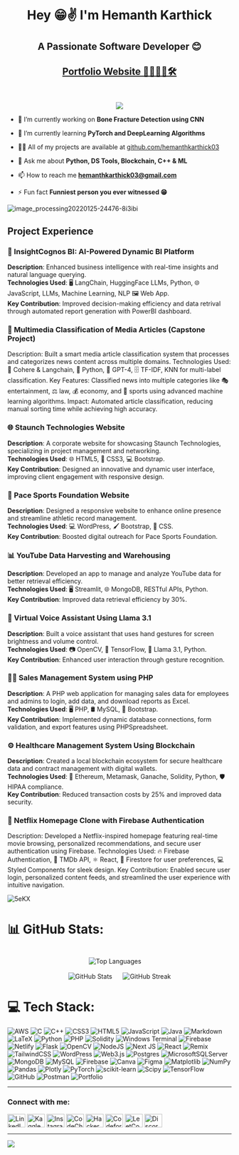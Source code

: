 <h1 align="center" style="-webkit-animation: tracking-in-expand 0.7s cubic-bezier(0.215, 0.610, 0.355, 1.000) both; animation: tracking-in-expand 0.7s cubic-bezier(0.215, 0.610, 0.355, 1.000) both;">
Hey 😁✌️ I'm Hemanth Karthick </h1>
<h2 align="center">A Passionate Software Developer 😊</h2>
<h2 align="center"><a href="https://hemanthkarthick.vercel.app/">Portfolio Website 🤖🧑🏻‍💻🛠️</a></h2>
</br>
<p align="center"><img src="https://cdn.dribbble.com/users/8619169/screenshots/16424581/media/8a91ad52c7c6cf7562224989d07da8e4.gif"></p>

- 🔭 I’m currently working on **Bone Fracture Detection using CNN**

- 🌱 I’m currently learning **PyTorch and DeepLearning Algorithms**

- 👨‍💻 All of my projects are available at [github.com/hemanthkarthick03](https://github.com/hemanthkarthick03)

- 💬 Ask me about **Python, DS Tools, Blockchain, C++ & ML**

- 📫 How to reach me **hemanthkarthick03@gmail.com**

- ⚡ Fun fact **Funniest person you ever witnessed 😁**


![image_processing20220125-24476-8i3ibi](https://github.com/phoenix-mp3/phoenix-mp3/assets/128579996/9298f92a-05de-45da-875f-64bfd4efebd3)


## Project Experience <br />

### 🧠 InsightCognos BI: AI-Powered Dynamic BI Platform
**Description**: Enhanced business intelligence with real-time insights and natural language querying.  
**Technologies Used**: 🖥️ LangChain, HuggingFace LLMs, Python, 🌐 JavaScript, LLMs, Machine Learning, NLP 🖼️ Web App.  
**Key Contribution**: Improved decision-making efficiency and data retrival through automated report generation with PowerBI dashboard.

### 📰 Multimedia Classification of Media Articles (Capstone Project)
Description: Built a smart media article classification system that processes and categorizes news content across multiple domains.
Technologies Used: 🧠 Cohere & Langchain, 🐍 Python, 🤖 GPT-4, 🗄️ TF-IDF, KNN for multi-label classification.
Key Features: Classified news into multiple categories like 🎭 entertainment, ⚖️ law, 💰 economy, and 🏅 sports using advanced machine learning algorithms.
Impact: Automated article classification, reducing manual sorting time while achieving high accuracy.

### 🌐 Staunch Technologies Website
**Description**: A corporate website for showcasing Staunch Technologies, specializing in project management and networking.  
**Technologies Used**: 🌐 HTML5, 🎨 CSS3, 💻 Bootstrap.  
**Key Contribution**: Designed an innovative and dynamic user interface, improving client engagement with responsive design.

### 🎯 Pace Sports Foundation Website
**Description**: Designed a responsive website to enhance online presence and streamline athletic record management.  
**Technologies Used**: 💻 WordPress, 🖌️ Bootstrap, 🎨 CSS.  
**Key Contribution**: Boosted digital outreach for Pace Sports Foundation.


### 📊 YouTube Data Harvesting and Warehousing
**Description**: Developed an app to manage and analyze YouTube data for better retrieval efficiency.  
**Technologies Used**: 🖥️ Streamlit, 🌐 MongoDB, RESTful APIs, Python.  
**Key Contribution**: Improved data retrieval efficiency by 30%.


### 🤖 Virtual Voice Assistant Using Llama 3.1
**Description**: Built a voice assistant that uses hand gestures for screen brightness and volume control.  
**Technologies Used**: 📷 OpenCV, 🧠 TensorFlow, 🤖 Llama 3.1, Python.  
**Key Contribution**: Enhanced user interaction through gesture recognition.


### 🧑‍💻 Sales Management System using PHP
**Description**: A PHP web application for managing sales data for employees and admins to login, add data, and download reports as Excel.
**Technologies Used**: 🖥️ PHP, 🛢️ MySQL, 🧾 Bootstrap.  
**Key Contribution**: Implemented dynamic database connections, form validation, and export features using PHPSpreadsheet.


### ⚙️ Healthcare Management System Using Blockchain
**Description**: Created a local blockchain ecosystem for secure healthcare data and contract management with digital wallets.  
**Technologies Used**: 🔗 Ethereum, Metamask, Ganache, Solidity, Python, 🛡️ HIPAA compliance.  
**Key Contribution**: Reduced transaction costs by 25% and improved data security.


### 🍿 Netflix Homepage Clone with Firebase Authentication
Description: Developed a Netflix-inspired homepage featuring real-time movie browsing, personalized recommendations, and secure user authentication using Firebase.
Technologies Used: 🔥 Firebase Authentication, 🎥 TMDb API, ⚛️ React, 📡 Firestore for user preferences, 💻 Styled Components for sleek design.
Key Contribution: Enabled secure user login, personalized content feeds, and streamlined the user experience with intuitive navigation.

![5eKX](https://github.com/phoenix-mp3/phoenix-mp3/assets/128579996/9e963633-aff5-4a68-8443-09f42a64d8d8)


# 📊 GitHub Stats:
<div align="center">
  <br/>
  <img src="https://github-readme-stats.vercel.app/api/top-langs/?username=hemanthkarthick03&theme=dark&hide_border=false&include_all_commits=false&count_private=false&layout=compact" alt="Top Languages" style="margin-right: 20px;">
  <br/><br/>
  <img src="https://github-readme-stats.vercel.app/api?username=hemanthkarthick03&theme=dark&hide_border=false&include_all_commits=false&count_private=false" alt="GitHub Stats" style="margin-right: 20px;">
  <img src="https://github-readme-streak-stats.herokuapp.com/?user=hemanthkarthick03&theme=dark&hide_border=false" alt="GitHub Streak">

</div>


# 💻 Tech Stack:
![AWS](https://img.shields.io/badge/AWS-%23FF9900.svg?style=for-the-badge&logo=amazon-aws&logoColor=white) ![C](https://img.shields.io/badge/c-%2300599C.svg?style=for-the-badge&logo=c&logoColor=white) ![C++](https://img.shields.io/badge/c++-%2300599C.svg?style=for-the-badge&logo=c%2B%2B&logoColor=white) ![CSS3](https://img.shields.io/badge/css3-%231572B6.svg?style=for-the-badge&logo=css3&logoColor=white) ![HTML5](https://img.shields.io/badge/html5-%23E34F26.svg?style=for-the-badge&logo=html5&logoColor=white) ![JavaScript](https://img.shields.io/badge/javascript-%23323330.svg?style=for-the-badge&logo=javascript&logoColor=%23F7DF1E) ![Java](https://img.shields.io/badge/java-%23ED8B00.svg?style=for-the-badge&logo=openjdk&logoColor=white) ![Markdown](https://img.shields.io/badge/markdown-%23000000.svg?style=for-the-badge&logo=markdown&logoColor=white) ![LaTeX](https://img.shields.io/badge/latex-%23008080.svg?style=for-the-badge&logo=latex&logoColor=white) ![Python](https://img.shields.io/badge/python-3670A0?style=for-the-badge&logo=python&logoColor=ffdd54) ![PHP](https://img.shields.io/badge/php-%23777BB4.svg?style=for-the-badge&logo=php&logoColor=white) ![Solidity](https://img.shields.io/badge/Solidity-%23363636.svg?style=for-the-badge&logo=solidity&logoColor=white) ![Windows Terminal](https://img.shields.io/badge/Windows%20Terminal-%234D4D4D.svg?style=for-the-badge&logo=windows-terminal&logoColor=white) ![Firebase](https://img.shields.io/badge/firebase-%23039BE5.svg?style=for-the-badge&logo=firebase) ![Netlify](https://img.shields.io/badge/netlify-%23000000.svg?style=for-the-badge&logo=netlify&logoColor=#00C7B7) ![Flask](https://img.shields.io/badge/flask-%23000.svg?style=for-the-badge&logo=flask&logoColor=white) ![OpenCV](https://img.shields.io/badge/opencv-%23white.svg?style=for-the-badge&logo=opencv&logoColor=white) ![NodeJS](https://img.shields.io/badge/node.js-6DA55F?style=for-the-badge&logo=node.js&logoColor=white) ![Next JS](https://img.shields.io/badge/Next-black?style=for-the-badge&logo=next.js&logoColor=white) ![React](https://img.shields.io/badge/react-%2320232a.svg?style=for-the-badge&logo=react&logoColor=%2361DAFB) ![Remix](https://img.shields.io/badge/remix-%23000.svg?style=for-the-badge&logo=remix&logoColor=white) ![TailwindCSS](https://img.shields.io/badge/tailwindcss-%2338B2AC.svg?style=for-the-badge&logo=tailwind-css&logoColor=white) ![WordPress](https://img.shields.io/badge/WordPress-%23117AC9.svg?style=for-the-badge&logo=WordPress&logoColor=white) ![Web3.js](https://img.shields.io/badge/web3.js-F16822?style=for-the-badge&logo=web3.js&logoColor=white)  ![Postgres](https://img.shields.io/badge/postgres-%23316192.svg?style=for-the-badge&logo=postgresql&logoColor=white) ![MicrosoftSQLServer](https://img.shields.io/badge/Microsoft%20SQL%20Server-CC2927?style=for-the-badge&logo=microsoft%20sql%20server&logoColor=white) ![MongoDB](https://img.shields.io/badge/MongoDB-%234ea94b.svg?style=for-the-badge&logo=mongodb&logoColor=white) ![MySQL](https://img.shields.io/badge/mysql-4479A1.svg?style=for-the-badge&logo=mysql&logoColor=white) ![Firebase](https://img.shields.io/badge/firebase-a08021?style=for-the-badge&logo=firebase&logoColor=ffcd34) ![Canva](https://img.shields.io/badge/Canva-%2300C4CC.svg?style=for-the-badge&logo=Canva&logoColor=white) ![Figma](https://img.shields.io/badge/figma-%23F24E1E.svg?style=for-the-badge&logo=figma&logoColor=white) ![Matplotlib](https://img.shields.io/badge/Matplotlib-%23ffffff.svg?style=for-the-badge&logo=Matplotlib&logoColor=black) ![NumPy](https://img.shields.io/badge/numpy-%23013243.svg?style=for-the-badge&logo=numpy&logoColor=white) ![Pandas](https://img.shields.io/badge/pandas-%23150458.svg?style=for-the-badge&logo=pandas&logoColor=white) ![Plotly](https://img.shields.io/badge/Plotly-%233F4F75.svg?style=for-the-badge&logo=plotly&logoColor=white) ![PyTorch](https://img.shields.io/badge/PyTorch-%23EE4C2C.svg?style=for-the-badge&logo=PyTorch&logoColor=white) ![scikit-learn](https://img.shields.io/badge/scikit--learn-%23F7931E.svg?style=for-the-badge&logo=scikit-learn&logoColor=white) ![Scipy](https://img.shields.io/badge/SciPy-%230C55A5.svg?style=for-the-badge&logo=scipy&logoColor=%white) ![TensorFlow](https://img.shields.io/badge/TensorFlow-%23FF6F00.svg?style=for-the-badge&logo=TensorFlow&logoColor=white) ![GitHub](https://img.shields.io/badge/github-%23121011.svg?style=for-the-badge&logo=github&logoColor=white) ![Postman](https://img.shields.io/badge/Postman-FF6C37?style=for-the-badge&logo=postman&logoColor=white) ![Portfolio](https://img.shields.io/badge/Portfolio-%23000000.svg?style=for-the-badge&logo=firefox&logoColor=#FF7139) 

---

<h3 align="left">Connect with me:</h3>
<p align="left">
<a href="https://linkedin.com/in/hemanth-karthick/" target="blank"><img align="center" src="https://raw.githubusercontent.com/rahuldkjain/github-profile-readme-generator/master/src/images/icons/Social/linked-in-alt.svg" alt="LinkedIn" height="30" width="40" /></a>
<a href="https://kaggle.com/hemanthkarthick03" target="blank"><img align="center" src="https://raw.githubusercontent.com/rahuldkjain/github-profile-readme-generator/master/src/images/icons/Social/kaggle.svg" alt="Kaggle" height="30" width="40" /></a>
<a href="https://instagram.com/puzzled_phoenix.mp3/" target="blank"><img align="center" src="https://raw.githubusercontent.com/rahuldkjain/github-profile-readme-generator/master/src/images/icons/Social/instagram.svg" alt="Instagram" height="30" width="40" /></a>
<a href="https://www.codechef.com/users/phoenix_mp3" target="blank"><img align="center" src="https://cdn.jsdelivr.net/npm/simple-icons@3.1.0/icons/codechef.svg" alt="CodeChef" height="30" width="40" /></a>
<a href="https://www.hackerrank.com/yoga3hk?hr_r=1" target="blank"><img align="center" src="https://raw.githubusercontent.com/rahuldkjain/github-profile-readme-generator/master/src/images/icons/Social/hackerrank.svg" alt="HackerRank" height="30" width="40" /></a>
<a href="https://codeforces.com/profile/hemanth.mp3" target="blank"><img align="center" src="https://raw.githubusercontent.com/rahuldkjain/github-profile-readme-generator/master/src/images/icons/Social/codeforces.svg" alt="Codeforces" height="30" width="40" /></a>
<a href="https://www.leetcode.com/phoenix-mp3/" target="blank"><img align="center" src="https://raw.githubusercontent.com/rahuldkjain/github-profile-readme-generator/master/src/images/icons/Social/leet-code.svg" alt="LeetCode" height="30" width="40" /></a>
<a href="https://discord.gg/https://discord.gg/CKDHzECP" target="blank"><img align="center" src="https://raw.githubusercontent.com/rahuldkjain/github-profile-readme-generator/master/src/images/icons/Social/discord.svg" alt="Discord" height="30" width="40" /></a>
</p>

---
[![](https://visitcount.itsvg.in/api?id=hemanthkarthick03&icon=0&color=0)](https://visitcount.itsvg.in)
